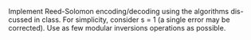 Implement Reed-Solomon encoding/decoding using the algorithms dis-
cussed in class. For simplicity, consider s = 1 (a single error may be corrected). Use as few modular inversions operations as possible.